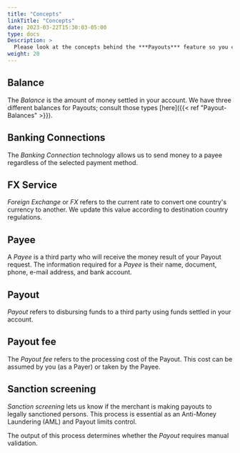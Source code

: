 ```yaml
---
title: "Concepts"
linkTitle: "Concepts"
date: 2023-03-22T15:30:03-05:00
type: docs
Description: >
  Please look at the concepts behind the ***Payouts*** feature so you can start using it easily!
weight: 20
---
```


## Balance
The _Balance_ is the amount of money settled in your account. We have three different balances for Payouts; consult those types [here]({{< ref "Payout-Balances" >}}).

## Banking Connections
The _Banking Connection_ technology allows us to send money to a payee regardless of the selected payment method.

## FX Service
_Foreign Exchange_ or _FX_ refers to the current rate to convert one country's currency to another. We update this value according to destination country regulations.

## Payee
A _Payee_ is a third party who will receive the money result of your Payout request. The information required for a _Payee_ is their name, document, phone, e-mail address, and bank account.

## Payout
_Payout_ refers to disbursing funds to a third party using funds settled in your account. 

## Payout fee
The _Payout fee_ refers to the processing cost of the Payout. This cost can be assumed by you (as a Payer) or taken by the Payee.

## Sanction screening
_Sanction screening_ lets us know if the merchant is making payouts to legally sanctioned persons. This process is essential as an Anti-Money Laundering (AML) and Payout limits control.

The output of this process determines whether the _Payout_ requires manual validation.


